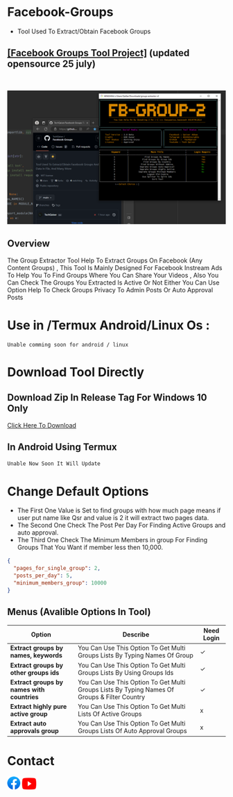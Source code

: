 # Facebook-Groups
* Tool Used To Extract/Obtain Facebook Groups

## [[Facebook Groups Tool Project]](https://github.com/TechQaiser/Facebook-Groups) (updated opensource 25 july)

<br>
<p align="center">
  <img src='https://github.com/TechQaiser/TechQaiser/blob/main/Facebook-Groups/Screenshot%202023-07-25%20020748.png' width=800>
</p>

## Overview
The Group Extractor Tool Help To Extract Groups On Facebook (Any Content Groups) , This Tool Is Mainly Designed For Facebook Instream Ads To Help You To Find Groups Where You Can Share Your Videos , Also You Can Check The Groups You Extracted Is Active Or Not Either You Can Use Option Help To Check Groups Privacy To Admin Posts Or Auto Approval Posts  

# Use in /Termux Android/Linux Os : 
```
Unable comming soon for android / linux
```

# Download Tool Directly
## Download Zip In Release Tag For Windows 10 Only

<a href='https://github.com/TechQaiser/Facebook-Groups/releases/tag/version2'>Click Here To Download</a>

## In Android Using Termux
``` 
Unable Now Soon It Will Update
```
# Change Default Options 
* The First One Value is Set to find groups with how much page means if user put name like Qsr and value is 2 it will extract two pages data.
* The Second One Check The Post Per Day For Finding Active Groups and auto approval.
* The Third One Check The Minimum Members in group For Finding Groups That You Want if member less then 10,000.
```json
{
  "pages_for_single_group": 2,
  "posts_per_day": 5,
  "minimum_members_group": 10000
}
```
## Menus (Avalible Options In Tool)
| Option | Describe | Need Login |
| -- | -- | -- |
| **Extract groups by names, keywords** | You Can Use This Option To Get Multi Groups Lists By Typing Names Of Group | ✓ |
| **Extract groups by other groups ids** | You Can Use This Option To Get Multi Groups Lists By Using Groups Ids | ✓ |
| **Extract groups by names with countries** | You Can Use This Option To Get Multi Groups Lists By Typing Names Of Groups & Filter Country | ✓ |
| **Extract highly pure active group** | You Can Use This Option To Get Multi Lists Of Active Groups | x |
| **Extract auto approvals group** | You Can Use This Option To Get Multi Groups Lists Of Auto Approval Groups | x |

# Contact
<a href="https://www.facebook.com/meherdil.khan"><img src="https://raw.githubusercontent.com/walkxcode/dashboard-icons/main/svg/facebook.svg" width="30px" height="30px"></a>
<a href="https://www.youtube.com/channel/UCOaenAmj6A-bPrzT3ynDEbw"><img src="https://raw.githubusercontent.com/walkxcode/dashboard-icons/main/svg/youtube.svg" width="33px" height="27px"></a>
